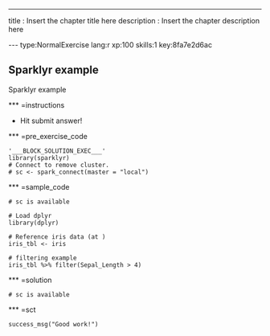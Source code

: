 ---
title       : Insert the chapter title here
description : Insert the chapter description here

--- type:NormalExercise lang:r xp:100 skills:1 key:8fa7e2d6ac
## Sparklyr example

Sparklyr example

*** =instructions
- Hit submit answer!

*** =pre_exercise_code
```{r}
'___BLOCK_SOLUTION_EXEC___'
library(sparklyr)
# Connect to remove cluster.
# sc <- spark_connect(master = "local")
```

*** =sample_code
```{r}
# sc is available

# Load dplyr
library(dplyr)

# Reference iris data (at )
iris_tbl <- iris

# filtering example
iris_tbl %>% filter(Sepal_Length > 4)
```

*** =solution
```{r}
# sc is available

```

*** =sct
```{r}
success_msg("Good work!")
```
